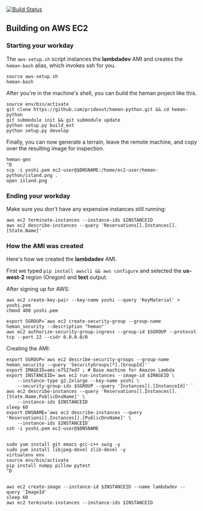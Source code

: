 
[![Build Status](https://travis-ci.org/prideout/heman-python.svg?branch=master)](https://travis-ci.org/prideout/heman-python)

## Building on AWS EC2

### Starting your workday

The `aws-setup.sh` script instances the **lambdadev** AMI and creates the `heman-bash` alias, which invokes ssh for you.

```
source aws-setup.sh
heman-bash
```

After you're in the machine's shell, you can build the heman project like this.

```
source env/bin/activate
git clone https://github.com/prideout/heman-python.git && cd heman-python
git submodule init && git submodule update
python setup.py build_ext
python setup.py develop
```

Finally, you can now generate a terrain, leave the remote machine, and copy over the resulting image for inspection.

```
heman-gen
^D
scp -i yoshi.pem ec2-user@$DNSNAME:/home/ec2-user/heman-python/island.png .
open island.png
```

### Ending your workday

Make sure you don't have any expensive instances still running:

```
aws ec2 terminate-instances --instance-ids $INSTANCEID
aws ec2 describe-instances --query 'Reservations[].Instances[].[State.Name]'
```

### How the AMI was created

Here's how we created the **lambdadev** AMI.

First we typed `pip install awscli && aws configure` and selected the **us-west-2** region (Oregon) and **text** output.

After signing up for AWS:

```
aws ec2 create-key-pair --key-name yoshi --query 'KeyMaterial' > yoshi.pem
chmod 400 yoshi.pem

export SGROUP=`aws ec2 create-security-group --group-name heman_security --description "heman"`
aws ec2 authorize-security-group-ingress --group-id $SGROUP --protocol tcp --port 22 --cidr 0.0.0.0/0
```

Creating the AMI:

```
export SGROUP=`aws ec2 describe-security-groups --group-name heman_security --query 'SecurityGroups[*].[GroupId]'`
export IMAGEID=ami-e7527ed7 ; # Base machine for Amazon Lambda
export INSTANCEID=`aws ec2 run-instances --image-id $IMAGEID \
    --instance-type g2.2xlarge --key-name yoshi \
    --security-group-ids $SGROUP --query 'Instances[].[InstanceId]' `
aws ec2 describe-instances --query 'Reservations[].Instances[].[State.Name,PublicDnsName]' \
    --instance-ids $INSTANCEID
sleep 60
export DNSNAME=`aws ec2 describe-instances --query 'Reservations[].Instances[].[PublicDnsName]' \
    --instance-ids $INSTANCEID`
ssh -i yoshi.pem ec2-user@$DNSNAME


sudo yum install git emacs gcc-c++ swig -y
sudo yum install libjpeg-devel zlib-devel -y
virtualenv env
source env/bin/activate
pip install numpy pillow pytest
^D


aws ec2 create-image --instance-id $INSTANCEID --name lambdadev --query 'ImageId'
sleep 60
aws ec2 terminate-instances --instance-ids $INSTANCEID
```
